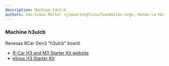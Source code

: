 ```yaml
---
description: Machine h3ulcb
authors: Jan-Simon Möller <jsmoeller@linuxfoundation.org>, Ronan Le Martret <ronan.lemartret@iot.bzh>
---
```


### Machine h3ulcb

Renesas RCar Gen3 "h3ulcb" board.

* [R-Car H3 and M3 Starter Kit website](https://www.renesas.com/br/en/solutions/automotive/adas/solution-kits/r-car-starter-kit.html)
* [elinux H3 Starter Kit](https://elinux.org/R-Car/Boards/H3SK)
